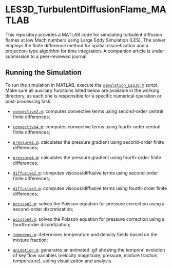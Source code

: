 # LES3D_TurbulentDiffusionFlame_MATLAB
This repository provides a MATLAB code for simulating turbulent diffusion flames at low Mach numbers using Large Eddy Simulation (LES). The solver employs the finite difference method for spatial discretization and a projection-type algorithm for time integration. A companion article is under submission to a peer-reviewed journal.

## Running the Simulation
To run the simulation in MATLAB, execute the [`simulation_LES3D.m`](./simulation_LES3D.m) script. Make sure all auxiliary functions listed below are available in the working directory, as each one is responsible for a specific numerical operation or post-processing task:

- [`convective2.m`](./convective2.m): computes convective terms using second-order central finite differences;

- [`convective4.m`](./convective4.m): computes convective terms using fourth-order central finite differences;

- [`pressure2.m`](./pressure2.m): calculates the pressure gradient using second-order finite differences;

- [`pressure4.m`](./pressure4.m): calculates the pressure gradient using fourth-order finite differences;

- [`diffusive2.m`](./diffusive2.m): computes viscous/diffusive terms using second-order finite differences;

- [`diffusive4.m`](./diffusive4.m): computes viscous/diffusive terms using fourth-order finite differences;

- [`poisson2.m`](./poisson2.m): solves the Poisson equation for pressure correction using a second-order discretization;

- [`poisson4.m`](./poisson4.m): solves the Poisson equation for pressure correction using a fourth-order discretization;

- [`tempdens.m`](./tempdens.m): determines temperature and density fields based on the mixture fraction;

- [`animation.m`](./animation.m): generates an animated .gif showing the temporal evolution of key flow variables (velocity magnitude, pressure, mixture fraction, temperature), aiding visualization and analysis.
